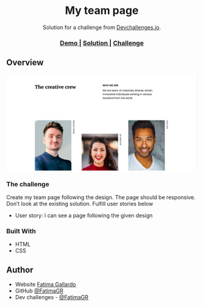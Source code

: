 <!-- Please update value in the {}  -->

<h1 align="center">My team page</h1>

<div align="center">
   Solution for a challenge from  <a href="http://devchallenges.io" target="_blank">Devchallenges.io</a>.
</div>

<div align="center">
  <h3>
    <a href="https://{your-demo-link.your-domain}">
      Demo
    </a>
    <span> | </span>
    <a href="https://github.com/FatimaGR/My-team-page">
      Solution
    </a>
    <span> | </span>
    <a href="https://devchallenges.io/challenges/hhmesazsqgKXrTkYkt0U">
      Challenge
    </a>
  </h3>
</div>

<!-- OVERVIEW -->

## Overview

![screenshot](./images/solution.png)

<!-- THE CHALLENGE -->
### The challenge
Create my team page following the design. The page should be responsive. Don’t look at the existing solution. Fulfill user stories below
- User story: I can see a page following the given design

<!-- BUILT WITH -->
### Built With

- HTML
- CSS

<!-- AUTHOR -->
## Author

- Website [Fatima Gallardo](https://porfolio-website-gules.vercel.app)
- GitHub [@FatimaGR](https://github.com/FatimaGR)
- Dev challenges - [@FatimaGR](https://devchallenges.io/portfolio/FatimaGR)